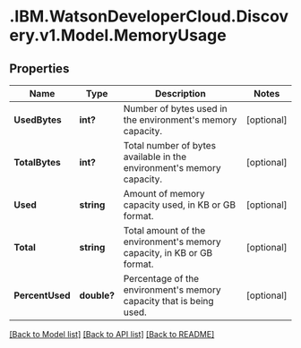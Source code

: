 # .IBM.WatsonDeveloperCloud.Discovery.v1.Model.MemoryUsage
## Properties

Name | Type | Description | Notes
------------ | ------------- | ------------- | -------------
**UsedBytes** | **int?** | Number of bytes used in the environment's memory capacity. | [optional] 
**TotalBytes** | **int?** | Total number of bytes available in the environment's memory capacity. | [optional] 
**Used** | **string** | Amount of memory capacity used, in KB or GB format. | [optional] 
**Total** | **string** | Total amount of the environment's memory capacity, in KB or GB format. | [optional] 
**PercentUsed** | **double?** | Percentage of the environment's memory capacity that is being used. | [optional] 

[[Back to Model list]](../README.md#documentation-for-models) [[Back to API list]](../README.md#documentation-for-api-endpoints) [[Back to README]](../README.md)

